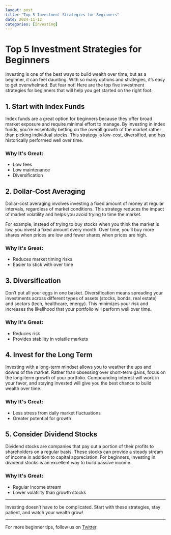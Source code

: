 ```yaml
---
layout: post
title: "Top 5 Investment Strategies for Beginners"
date: 2024-11-12
categories: [Investing]
---
```


# Top 5 Investment Strategies for Beginners

Investing is one of the best ways to build wealth over time, but as a beginner, it can feel daunting. With so many options and strategies, it’s easy to get overwhelmed. But fear not! Here are the top five investment strategies for beginners that will help you get started on the right foot.

## 1. Start with Index Funds

Index funds are a great option for beginners because they offer broad market exposure and require minimal effort to manage. By investing in index funds, you're essentially betting on the overall growth of the market rather than picking individual stocks. This strategy is low-cost, diversified, and has historically performed well over time.

### Why It's Great: 
- Low fees
- Low maintenance
- Diversification

## 2. Dollar-Cost Averaging

Dollar-cost averaging involves investing a fixed amount of money at regular intervals, regardless of market conditions. This strategy reduces the impact of market volatility and helps you avoid trying to time the market.

For example, instead of trying to buy stocks when you think the market is low, you invest a fixed amount every month. Over time, you’ll buy more shares when prices are low and fewer shares when prices are high.

### Why It's Great:
- Reduces market timing risks
- Easier to stick with over time

## 3. Diversification

Don’t put all your eggs in one basket. Diversification means spreading your investments across different types of assets (stocks, bonds, real estate) and sectors (tech, healthcare, energy). This minimizes your risk and increases the likelihood that your portfolio will perform well over time.

### Why It's Great:
- Reduces risk
- Provides stability in volatile markets

## 4. Invest for the Long Term

Investing with a long-term mindset allows you to weather the ups and downs of the market. Rather than obsessing over short-term gains, focus on the long-term growth of your portfolio. Compounding interest will work in your favor, and staying invested will give you the best chance to build wealth over time.

### Why It's Great:
- Less stress from daily market fluctuations
- Greater potential for growth

## 5. Consider Dividend Stocks

Dividend stocks are companies that pay out a portion of their profits to shareholders on a regular basis. These stocks can provide a steady stream of income in addition to capital appreciation. For beginners, investing in dividend stocks is an excellent way to build passive income.

### Why It's Great:
- Regular income stream
- Lower volatility than growth stocks

---

Investing doesn’t have to be complicated. Start with these strategies, stay patient, and watch your wealth grow!

---

For more beginner tips, follow us on [Twitter](https://twitter.com/smartcentsguide).
